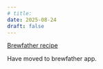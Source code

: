 ```yaml
---
# title: 
date: 2025-08-24
draft: false 
---
```


<!-- [![pot](/images/2025-05-26/4.jpg "foo")](/images/2025-05-26/4.jpg) -->


[Brewfather recipe](https://share.brewfather.app/g1sy59Av5W7XDx)

Have moved to brewfather app.